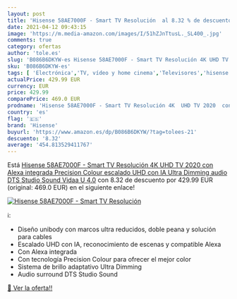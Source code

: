 ```yaml
---
layout: post
title: 'Hisense 58AE7000F - Smart TV Resolución  al 8.32 % de descuento'
date: 2021-04-12 09:43:15
image: 'https://m.media-amazon.com/images/I/51hZJnTtusL._SL400_.jpg'
comments: true
category: ofertas
author: 'tole.es'
slug: 'B086B6DKYW-es Hisense 58AE7000F - Smart TV Resolución 4K UHD TV 2020 con...'
sku: 'B086B6DKYW-es'
tags: [ 'Electrónica','TV, vídeo y home cinema','Televisores','hisense','smart','tv', ]
actualPrice: 429.99 EUR
currency: EUR
price: 429.99
comparePrice: 469.0 EUR
prodname: 'Hisense 58AE7000F - Smart TV Resolución 4K  UHD TV 2020  con Alexa integrada  Precision Colour  escalado UHD con IA  Ultra Dimming  audio DTS Studio Sound  Vidaa U 4.0'
country: 'es'
flag: '🇪🇸'
brand: 'Hisense'
buyurl: 'https://www.amazon.es/dp/B086B6DKYW/?tag=tolees-21'
descuento: '8.32'
average: '454.813529411767'
---
```


Está [Hisense 58AE7000F - Smart TV Resolución 4K  UHD TV 2020  con Alexa integrada  Precision Colour  escalado UHD con IA  Ultra Dimming  audio DTS Studio Sound  Vidaa U 4.0](https://www.amazon.es/dp/B086B6DKYW/?tag=tolees-21) con 8.32 de descuento por 429.99 EUR (original: 469.0 EUR) en el siguiente enlace!

[![Hisense 58AE7000F - Smart TV Resolución ](https://m.media-amazon.com/images/I/51hZJnTtusL._SL400_.jpg)](https://www.amazon.es/dp/B086B6DKYW/?tag=tolees-21)

ℹ️:

- Diseño unibody con marcos ultra reducidos, doble peana y solución para cables
- Escalado UHD con IA, reconocimiento de escenas y compatible Alexa
- Con Alexa integrada
- Con tecnología Precision Colour para ofrecer el mejor color
- Sistema de brillo adaptativo Ultra Dimming
- Audio surround DTS Studio Sound

[🛒 Ver la oferta!!](https://www.amazon.es/dp/B086B6DKYW/?tag=tolees-21)
